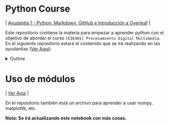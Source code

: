 # Python Course
| [Ayudantía 1 - Python, Markdown, GitHub e Introducción a Overleaf](https://www.youtube.com/playlist?list=PLsesc1pCZOn_Kovm2T_wdhoj81ishCpz9) |

Este repositorio contiene la materia para empezar a aprender python con el objetivo de abordar el curso `[EIE401] Procesamiento Digital Multimedia`. En el siguiente repositorio
estará el contenido que se irá realizando en las ayudantías ([Ver Aquí](https://github.com/GbrlOl/ayudantia-multimedia)).

<details>
<summary>Outline</summary>

1. Introducción a Python
* ¿Por qué aprender Python? (Aplicaciones populares, comunidad, simplicidad)
* Convención para escribir código
* Formato markdown
* Crear GitHub
  
2. Fundamentos de Python
* Tipos de datos básicos (int, float, str, bool)
* Operadores (aritméticos, de comparación, lógicos)
  
3. Estructuras de Datos
* Listas
* Tuplas
* Diccionarios
* Conjuntos (Sets)
  
4. Control de Flujo
* Sentencias condicionales (if, elif, else)
* Bucles (for, while)
* Comprensiones de listas
  
5. Funciones
* Definición y llamada de funciones
* Tipado Estático
* args y kwargs
* Alcance
* Funciones lambda
  
6. Módulos y Paquetes
* Importación de módulos
* Paquetes Nativos
* Paquetes Externos

7. Introducción a la Programación Orientada a Objetos (POO)
* Clases y Objetos
* Creando una Clase
* Constructor
* Atributos de Clase
* Métodos de Clase 
* Atributos y Métodos Privados
* Métodos Mágicos
* Decorador Property 
* Herencia 

8. Manejo de Excepciones
* Definición
* Estructura
* Tipos de Excepciones
* else y finally
* Invocando Excepciones

 
</details>


# Uso de módulos
| [Ver Aquí](./module_course_by_GabrielOlmos.ipynb) |

En el repositorio también está un archivo para aprender a usar numpy, matplotlib, etc.

**Nota: Se irá actualizando este notebook con más cosas.**
